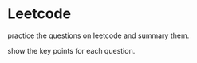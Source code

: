# Leetcode
practice the questions on leetcode and summary them.

show the key points for each question.
